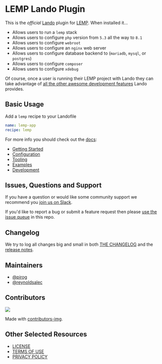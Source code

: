 # LEMP Lando Plugin

This is the _official_ [Lando](https://lando.dev) plugin for [LEMP](https://en.wikipedia.org/wiki/LAMP_%28software_bundle%29). When installed it...

* Allows users to run a `lemp` stack
* Allows users to configure `php` version from `5.3` all the way to `8.1`
* Allows users to configure `webroot`
* Allows users to configure an `nginx` web server
* Allows users to configure database backend to (`mariadb`, `mysql`, or `postgres`)
* Allows users to configure `composer`
* Allows users to configure `xdebug`

Of course, once a user is running their LEMP project with Lando they can take advantage of [all the other awesome development features](https://docs.lando.dev) Lando provides.

## Basic Usage

Add a `lemp` recipe to your Landofile

```yaml
name: lemp-app
recipe: lemp
```

For more info you should check out the [docs](https://docs.lando.dev/lemp):

* [Getting Started](https://docs.lando.dev/lemp/)
* [Configuration](https://docs.lando.dev/lemp/config.html)
* [Tooling](https://docs.lando.dev/lemp/tooling.html)
* [Examples](https://github.com/lando/lemp/tree/main/examples)
* [Development](https://docs.lando.dev/lemp/development.html)

## Issues, Questions and Support

If you have a question or would like some community support we recommend you [join us on Slack](https://launchpass.com/devwithlando).

If you'd like to report a bug or submit a feature request then please [use the issue queue](https://github.com/lando/lemp/issues/new/choose) in this repo.

## Changelog

We try to log all changes big and small in both [THE CHANGELOG](https://github.com/lando/lemp/blob/main/CHANGELOG.md) and the [release notes](https://github.com/lando/lemp/releases).


## Maintainers

* [@pirog](https://github.com/pirog)
* [@reynoldsalec](https://github.com/reynoldsalec)

## Contributors

<a href="https://github.com/lando/lemp/graphs/contributors">
  <img src="https://contrib.rocks/image?repo=lando/lemp" />
</a>

Made with [contributors-img](https://contrib.rocks).

## Other Selected Resources

* [LICENSE](/LICENSE)
* [TERMS OF USE](https://docs.lando.dev/terms)
* [PRIVACY POLICY](https://docs.lando.dev/privacy)

